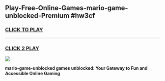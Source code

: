 
## Play-Free-Online-Games-mario-game-unblocked-Premium #hw3cf
<h3>
<a href="https://premium.freeplayer.one?title=mario-game-unblocked&ref=8M">CLICK TO PLAY</a></h3>
<hr>

<h3>
<a href="https://premium.freeplayer.one?title=mario-game-unblocked&ref=8M">CLICK 2 PLAY</a>
  
</h3>

<a href="https://premium.freeplayer.one?title=mario-game-unblocked&ref=8M"><img src="https://clearcache.store/games.png"></a>


**mario-game-unblocked games unblocked: Your Gateway to Fun and Accessible Online Gaming**
